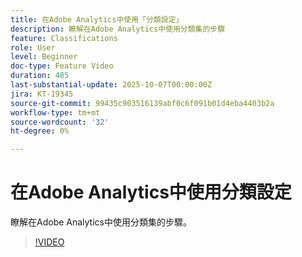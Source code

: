 ```yaml
---
title: 在Adobe Analytics中使用「分類設定」
description: 瞭解在Adobe Analytics中使用分類集的步驟
feature: Classifications
role: User
level: Beginner
doc-type: Feature Video
duration: 485
last-substantial-update: 2025-10-07T00:00:00Z
jira: KT-19345
source-git-commit: 99435c903516139abf0c6f091b01d4eba4403b2a
workflow-type: tm+mt
source-wordcount: '32'
ht-degree: 0%

---
```



# 在Adobe Analytics中使用分類設定

瞭解在Adobe Analytics中使用分類集的步驟。

>[!VIDEO](https://video.tv.adobe.com/v/3475580/?learn=on&enablevpops)
